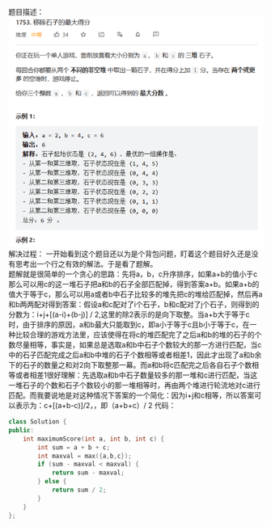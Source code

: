 题目描述：  
![image](/algorithmn/greed/image/image18.png) 
解决过程： 
一开始看到这个题目还以为是个背包问题，盯着这个题目好久还是没有思考出一个行之有效的解法。于是看了题解。  
题解就是很简单的一个贪心的思路：先将a，b，c升序排序，如果a+b的值小于c那么可以用c的这一堆石子把a和b的石子全部匹配掉，得到答案a+b。如果a+b的值大于等于c，那么可以用a或者b中石子比较多的堆先把c的堆给匹配掉，然后再a和b两两配对得到答案：假设a和c配对了i个石子，b和c配对了j个石子，则得到的分数为：i+j+[(a-i)+(b-j)] / 2,这里的除2表示的是向下取整。当a+b大于等于c时，由于排序的原因，a和b最大只能取到c，即a小于等于c且b小于等于c，在一种比较合理的游戏方法里，应该使得在将c的堆匹配完了之后a和b的堆的石子的个数尽量相等，事实是，如果总是选取a和b中石子个数较大的那一方进行匹配，当c中的石子匹配完成之后a和b中堆的石子个数相等或者相差1，因此才出现了a和b余下的石子的数量之和对2向下取整那一幕。而a和b将c匹配完之后各自石子个数相等或者相差1很好理解：先选取a和b中石子数量较多的那一堆和c进行匹配，当这一堆石子的个数和石子个数较小的那一堆相等时，再由两个堆进行轮流地对c进行匹配。而我要说地是对这种情况下答案的一个简化：因为i+j和c相等，所以答案可以表示为：c+[(a+b-c)]/2，，即（a+b+c）/ 2 
代码： 
```cpp
class Solution {
public:
    int maximumScore(int a, int b, int c) {
        int sum = a + b + c;
        int maxval = max({a,b,c});
        if (sum - maxval < maxval) {
            return sum - maxval;
        } else {
            return sum / 2;
        }
    }
};
```